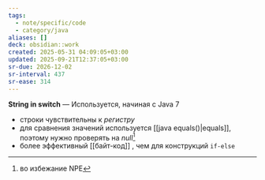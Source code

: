 ```yaml
---
tags:
  - note/specific/code
  - category/java
aliases: []
deck: obsidian::work
created: 2025-05-31 04:09:05+03:00
updated: 2025-09-21T12:37:05+03:00
sr-due: 2026-12-02
sr-interval: 437
sr-ease: 314
---
```


**String in switch**
—
Используется, начиная с Java 7
- строки чувствительны к *регистру*
- для сравнения значений используется [[java equals()|equals]], поэтому нужно проверять на *null*[^1]
- более эффективный [[байт-код]] , чем для конструкций `if-else`

[^1]: во избежание NPE
